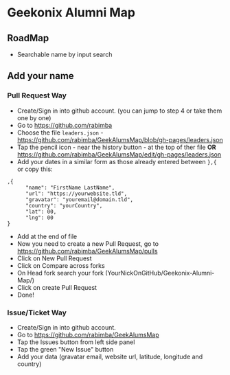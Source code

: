 # Geekonix Alumni Map

## RoadMap

* Searchable name by input search

## Add your name

### Pull Request Way

* Create/Sign in into github account. (you can jump to step 4 or take them one by one)
* Go to https://github.com/rabimba
* Choose the file `leaders.json` - https://github.com/rabimba/GeekAlumsMap/blob/gh-pages/leaders.json
* Tap the pencil icon - near the history button - at the top of ther file **OR** https://github.com/rabimba/GeekAlumsMap/edit/gh-pages/leaders.json
* Add your dates in a similar form as those already entered between `},{` or copy this:  
```            
,{
      "name": "FirstName LastName",
      "url": "https://yourwebsite.tld",
      "gravatar": "youremail@domain.tld",
      "country": "yourCountry",
      "lat": 00,
      "lng": 00
}
```
* Add at the end of file
* Now you need to create a new Pull Request, go to https://github.com/rabimba/GeekAlumsMap/pulls
* Click on New Pull Request
* Click on Compare across forks
* On Head fork search your fork (YourNickOnGitHub/Geekonix-Alumni-Map/)
* Click on create Pull Request
* Done!

### Issue/Ticket Way

* Create/Sign in into github account.
* Go to https://github.com/rabimba/GeekAlumsMap
* Tap the Issues button from left side panel
* Tap the green "New Issue" button
* Add your data (gravatar email, website url, latitude, longitude and country)
